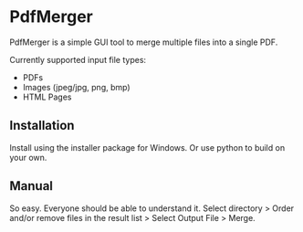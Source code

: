 # PdfMerger
PdfMerger is a simple GUI tool to merge multiple files into a single PDF.

Currently supported input file types:
 - PDFs
 - Images (jpeg/jpg, png, bmp)
 - HTML Pages

## Installation
Install using the installer package for Windows. Or use python to build on your own.

## Manual
So easy. Everyone should be able to understand it.
Select directory > Order and/or remove files in the result list > Select Output File > Merge.
